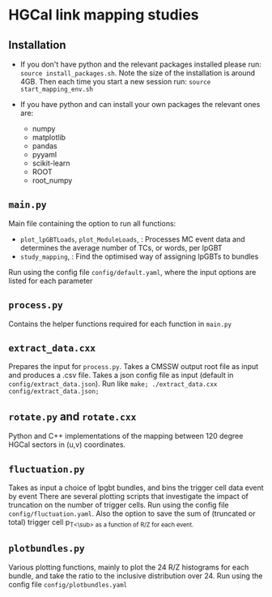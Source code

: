 # HGCal link mapping studies

## Installation

- If you don't have python and the relevant packages installed please run: `source install_packages.sh`.
Note the size of the installation is around 4GB.
Then each time you start a new session run: `source start_mapping_env.sh`

- If you have python and can install your own packages the relevant ones are:
    - numpy
    - matplotlib	
    - pandas
    - pyyaml
    - scikit-learn
    - ROOT
    - root_numpy

## `main.py`

Main file containing the option to run all functions:
- `plot_lpGBTLoads`, `plot_ModuleLoads`, : Processes MC event data and determines the average number of TCs, or words, per lpGBT
- `study_mapping`, :  Find the optimised way of assigning lpGBTs to bundles

Run using the config file `config/default.yaml`, where the input options are listed for each parameter

## `process.py`

Contains the helper functions required for each function in `main.py`

## `extract_data.cxx`

Prepares the input for `process.py`. Takes a CMSSW output root file as input and produces a .csv file.
Takes a json config file as input (default in `config/extract_data.json`).
Run like `make; ./extract_data.cxx config/extract_data.json;`

## `rotate.py` and `rotate.cxx`

Python and C++ implementations of the mapping between 120 degree HGCal sectors in (u,v) coordinates.

## `fluctuation.py`

Takes as input a choice of lpgbt bundles, and bins the trigger cell data event by event
There are several plotting scripts that investigate the impact of truncation on the number of trigger cells.
Run using the config file `config/fluctuation.yaml`.
Also the option to save the sum of (truncated or total) trigger cell p<sub>T<\sub> as a function of R/Z for each event.

## `plotbundles.py`

Various plotting functions, mainly to plot the 24 R/Z histograms for each bundle, and take the ratio to the inclusive distribution over 24.
Run using the config file `config/plotbundles.yaml`